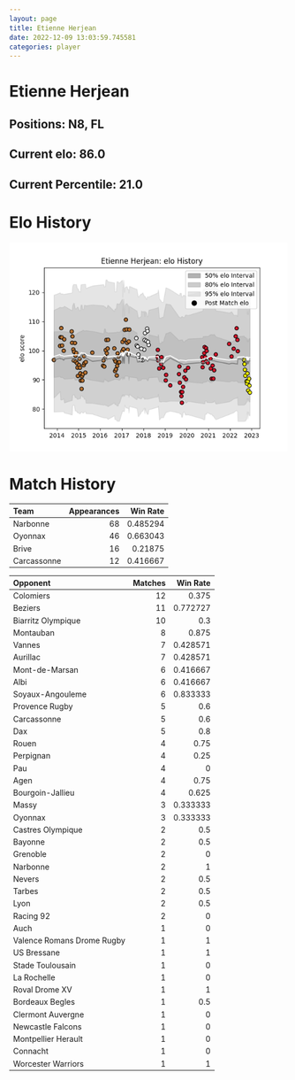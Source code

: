 ```yaml
---  
layout: page  
title: Etienne Herjean  
date: 2022-12-09 13:03:59.745581  
categories: player  
---
```

# Etienne Herjean

## Positions: N8, FL

## Current elo: 86.0

## Current Percentile: 21.0

# Elo History


![elo history](history_EtienneHerjean.png)
# Match History


| Team        |   Appearances |   Win Rate |
|:------------|--------------:|-----------:|
| Narbonne    |            68 |   0.485294 |
| Oyonnax     |            46 |   0.663043 |
| Brive       |            16 |   0.21875  |
| Carcassonne |            12 |   0.416667 |

| Opponent                   |   Matches |   Win Rate |
|:---------------------------|----------:|-----------:|
| Colomiers                  |        12 |   0.375    |
| Beziers                    |        11 |   0.772727 |
| Biarritz Olympique         |        10 |   0.3      |
| Montauban                  |         8 |   0.875    |
| Vannes                     |         7 |   0.428571 |
| Aurillac                   |         7 |   0.428571 |
| Mont-de-Marsan             |         6 |   0.416667 |
| Albi                       |         6 |   0.416667 |
| Soyaux-Angouleme           |         6 |   0.833333 |
| Provence Rugby             |         5 |   0.6      |
| Carcassonne                |         5 |   0.6      |
| Dax                        |         5 |   0.8      |
| Rouen                      |         4 |   0.75     |
| Perpignan                  |         4 |   0.25     |
| Pau                        |         4 |   0        |
| Agen                       |         4 |   0.75     |
| Bourgoin-Jallieu           |         4 |   0.625    |
| Massy                      |         3 |   0.333333 |
| Oyonnax                    |         3 |   0.333333 |
| Castres Olympique          |         2 |   0.5      |
| Bayonne                    |         2 |   0.5      |
| Grenoble                   |         2 |   0        |
| Narbonne                   |         2 |   1        |
| Nevers                     |         2 |   0.5      |
| Tarbes                     |         2 |   0.5      |
| Lyon                       |         2 |   0.5      |
| Racing 92                  |         2 |   0        |
| Auch                       |         1 |   0        |
| Valence Romans Drome Rugby |         1 |   1        |
| US Bressane                |         1 |   1        |
| Stade Toulousain           |         1 |   0        |
| La Rochelle                |         1 |   0        |
| Roval Drome XV             |         1 |   1        |
| Bordeaux Begles            |         1 |   0.5      |
| Clermont Auvergne          |         1 |   0        |
| Newcastle Falcons          |         1 |   0        |
| Montpellier Herault        |         1 |   0        |
| Connacht                   |         1 |   0        |
| Worcester Warriors         |         1 |   1        |